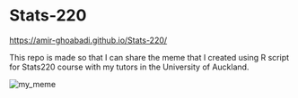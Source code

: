 # Stats-220

https://amir-ghoabadi.github.io/Stats-220/ 


This repo is made so that I can share the meme that I created using R script for Stats220 course with my tutors in the University of Auckland.



![my_meme](https://user-images.githubusercontent.com/101084953/158925824-6e70c322-30cb-4284-a3bf-1f9033c85a2a.png)
